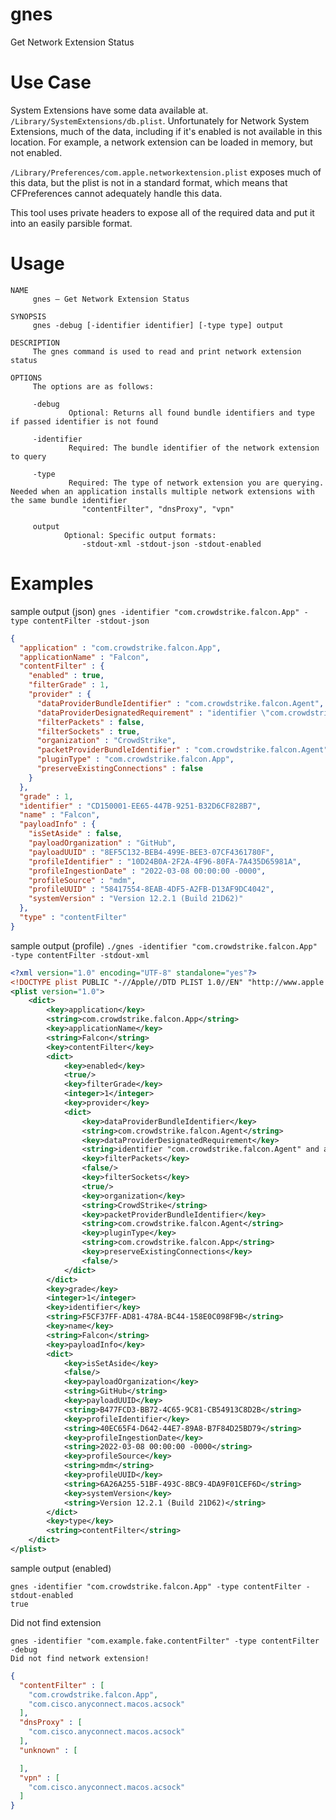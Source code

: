 # gnes
Get Network Extension Status

# Use Case
System Extensions have some data available at. `/Library/SystemExtensions/db.plist`. Unfortunately for Network System Extensions, much of the data, including if it's enabled is not available in this location. For example, a network extension can be loaded in memory, but not enabled.

`/Library/Preferences/com.apple.networkextension.plist` exposes much of this data, but the plist is not in a standard format, which means that CFPreferences cannot adequately handle this data.

This tool uses private headers to expose all of the required data and put it into an easily parsible format.

# Usage
```
NAME
     gnes – Get Network Extension Status

SYNOPSIS
     gnes -debug [-identifier identifier] [-type type] output

DESCRIPTION
     The gnes command is used to read and print network extension status

OPTIONS
     The options are as follows:

     -debug
             Optional: Returns all found bundle identifiers and type if passed identifier is not found

     -identifier
             Required: The bundle identifier of the network extension to query

     -type
             Required: The type of network extension you are querying. Needed when an application installs multiple network extensions with the same bundle identifier
                "contentFilter", "dnsProxy", "vpn"

     output
            Optional: Specific output formats:
                -stdout-xml -stdout-json -stdout-enabled
```

# Examples
sample output (json)
`gnes -identifier "com.crowdstrike.falcon.App" -type contentFilter -stdout-json`
```json
{
  "application" : "com.crowdstrike.falcon.App",
  "applicationName" : "Falcon",
  "contentFilter" : {
    "enabled" : true,
    "filterGrade" : 1,
    "provider" : {
      "dataProviderBundleIdentifier" : "com.crowdstrike.falcon.Agent",
      "dataProviderDesignatedRequirement" : "identifier \"com.crowdstrike.falcon.Agent\" and anchor apple generic and certificate 1[field.1.2.840.113635.100.6.2.6] \/* exists *\/ and certificate leaf[field.1.2.840.113635.100.6.1.13] \/* exists *\/ and certificate leaf[subject.OU] = X9E956P446",
      "filterPackets" : false,
      "filterSockets" : true,
      "organization" : "CrowdStrike",
      "packetProviderBundleIdentifier" : "com.crowdstrike.falcon.Agent",
      "pluginType" : "com.crowdstrike.falcon.App",
      "preserveExistingConnections" : false
    }
  },
  "grade" : 1,
  "identifier" : "CD150001-EE65-447B-9251-B32D6CF828B7",
  "name" : "Falcon",
  "payloadInfo" : {
    "isSetAside" : false,
    "payloadOrganization" : "GitHub",
    "payloadUUID" : "8EF5C132-BEB4-499E-BEE3-07CF4361780F",
    "profileIdentifier" : "10D24B0A-2F2A-4F96-80FA-7A435D65981A",
    "profileIngestionDate" : "2022-03-08 00:00:00 -0000",
    "profileSource" : "mdm",
    "profileUUID" : "58417554-8EAB-4DF5-A2FB-D13AF9DC4042",
    "systemVersion" : "Version 12.2.1 (Build 21D62)"
  },
  "type" : "contentFilter"
}
```

sample output (profile)
`./gnes -identifier "com.crowdstrike.falcon.App" -type contentFilter -stdout-xml`
```xml
<?xml version="1.0" encoding="UTF-8" standalone="yes"?>
<!DOCTYPE plist PUBLIC "-//Apple//DTD PLIST 1.0//EN" "http://www.apple.com/DTDs/PropertyList-1.0.dtd">
<plist version="1.0">
    <dict>
        <key>application</key>
        <string>com.crowdstrike.falcon.App</string>
        <key>applicationName</key>
        <string>Falcon</string>
        <key>contentFilter</key>
        <dict>
            <key>enabled</key>
            <true/>
            <key>filterGrade</key>
            <integer>1</integer>
            <key>provider</key>
            <dict>
                <key>dataProviderBundleIdentifier</key>
                <string>com.crowdstrike.falcon.Agent</string>
                <key>dataProviderDesignatedRequirement</key>
                <string>identifier "com.crowdstrike.falcon.Agent" and anchor apple generic and certificate 1[field.1.2.840.113635.100.6.2.6] /* exists */ and certificate leaf[field.1.2.840.113635.100.6.1.13] /* exists */ and certificate leaf[subject.OU] = X9E956P446</string>
                <key>filterPackets</key>
                <false/>
                <key>filterSockets</key>
                <true/>
                <key>organization</key>
                <string>CrowdStrike</string>
                <key>packetProviderBundleIdentifier</key>
                <string>com.crowdstrike.falcon.Agent</string>
                <key>pluginType</key>
                <string>com.crowdstrike.falcon.App</string>
                <key>preserveExistingConnections</key>
                <false/>
            </dict>
        </dict>
        <key>grade</key>
        <integer>1</integer>
        <key>identifier</key>
        <string>F5CF37FF-AD81-478A-BC44-158E0C098F9B</string>
        <key>name</key>
        <string>Falcon</string>
        <key>payloadInfo</key>
        <dict>
            <key>isSetAside</key>
            <false/>
            <key>payloadOrganization</key>
            <string>GitHub</string>
            <key>payloadUUID</key>
            <string>B477FCD3-BB72-4C65-9C81-CB54913C8D2B</string>
            <key>profileIdentifier</key>
            <string>40EC65F4-D642-44E7-89A8-B7F84D25BD79</string>
            <key>profileIngestionDate</key>
            <string>2022-03-08 00:00:00 -0000</string>
            <key>profileSource</key>
            <string>mdm</string>
            <key>profileUUID</key>
            <string>6A26A255-51BF-493C-8BC9-4DA9F01CEF6D</string>
            <key>systemVersion</key>
            <string>Version 12.2.1 (Build 21D62)</string>
        </dict>
        <key>type</key>
        <string>contentFilter</string>
    </dict>
</plist>
```

sample output (enabled)
```shell
gnes -identifier "com.crowdstrike.falcon.App" -type contentFilter -stdout-enabled
true
```

Did not find extension
```shell
gnes -identifier "com.example.fake.contentFilter" -type contentFilter -debug
Did not find network extension!
```

```json
{
  "contentFilter" : [
    "com.crowdstrike.falcon.App",
    "com.cisco.anyconnect.macos.acsock"
  ],
  "dnsProxy" : [
    "com.cisco.anyconnect.macos.acsock"
  ],
  "unknown" : [

  ],
  "vpn" : [
    "com.cisco.anyconnect.macos.acsock"
  ]
}
```
